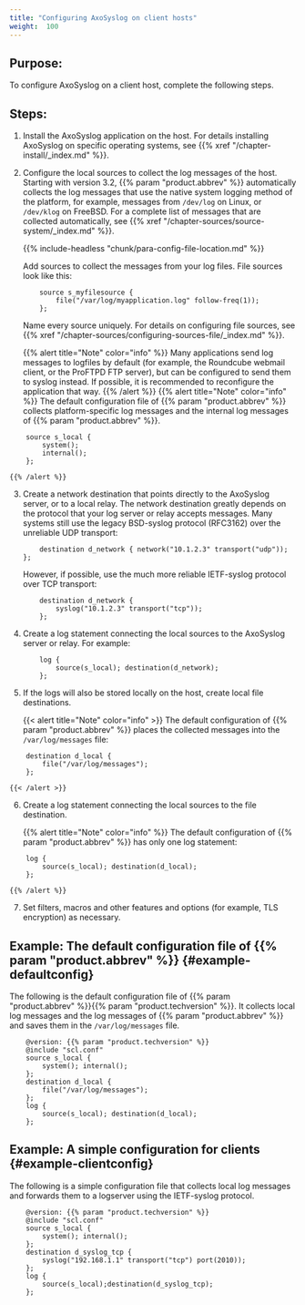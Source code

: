 ```yaml
---
title: "Configuring AxoSyslog on client hosts"
weight:  100
---
```

<!-- DISCLAIMER: This file is based on the syslog-ng Open Source Edition documentation https://github.com/balabit/syslog-ng-ose-guides/commit/2f4a52ee61d1ea9ad27cb4f3168b95408fddfdf2 and is used under the terms of The syslog-ng Open Source Edition Documentation License. The file has been modified by Axoflow. -->


## Purpose:

To configure AxoSyslog on a client host, complete the following steps.



## Steps:

1.  Install the AxoSyslog application on the host. For details installing AxoSyslog on specific operating systems, see {{% xref "/chapter-install/_index.md" %}}.

2.  Configure the local sources to collect the log messages of the host. Starting with version 3.2, {{% param "product.abbrev" %}} automatically collects the log messages that use the native system logging method of the platform, for example, messages from `/dev/log` on Linux, or `/dev/klog` on FreeBSD. For a complete list of messages that are collected automatically, see {{% xref "/chapter-sources/source-system/_index.md" %}}.
    
    {{% include-headless "chunk/para-config-file-location.md" %}}
    
    Add sources to collect the messages from your log files. File sources look like this:
    
    ```shell
        source s_myfilesource {
            file("/var/log/myapplication.log" follow-freq(1));
        };
    ```
    
    Name every source uniquely. For details on configuring file sources, see {{% xref "/chapter-sources/configuring-sources-file/_index.md" %}}.
    
    {{% alert title="Note" color="info" %}}
Many applications send log messages to logfiles by default (for example, the Roundcube webmail client, or the ProFTPD FTP server), but can be configured to send them to syslog instead. If possible, it is recommended to reconfigure the application that way.
    {{% /alert %}} {{% alert title="Note" color="info" %}}
The default configuration file of {{% param "product.abbrev" %}} collects platform-specific log messages and the internal log messages of {{% param "product.abbrev" %}}.
    
```shell
    source s_local {
        system();
        internal();
    };
```
    {{% /alert %}}

3.  Create a network destination that points directly to the AxoSyslog server, or to a local relay. The network destination greatly depends on the protocol that your log server or relay accepts messages. Many systems still use the legacy BSD-syslog protocol (RFC3162) over the unreliable UDP transport:
    
    ```shell
        destination d_network { network("10.1.2.3" transport("udp")); };
    ```
    
    However, if possible, use the much more reliable IETF-syslog protocol over TCP transport:
    
    ```shell
        destination d_network {
            syslog("10.1.2.3" transport("tcp"));
        };
    ```

4.  Create a log statement connecting the local sources to the AxoSyslog server or relay. For example:
    
    ```shell
        log {
            source(s_local); destination(d_network);
        };
    ```

5.  If the logs will also be stored locally on the host, create local file destinations.
    
    {{< alert title="Note" color="info" >}}
The default configuration of {{% param "product.abbrev" %}} places the collected messages into the `/var/log/messages` file:
    
```shell
    destination d_local {
        file("/var/log/messages");
    };
```
    {{< /alert >}}

6.  Create a log statement connecting the local sources to the file destination.
    
    {{% alert title="Note" color="info" %}}
The default configuration of {{% param "product.abbrev" %}} has only one log statement:
    
```shell
    log {
        source(s_local); destination(d_local);
    };
```
    {{% /alert %}}

7.  Set filters, macros and other features and options (for example, TLS encryption) as necessary.
    
    
## Example: The default configuration file of {{% param "product.abbrev" %}} {#example-defaultconfig}

The following is the default configuration file of {{% param "product.abbrev" %}}{{% param "product.techversion" %}}. It collects local log messages and the log messages of {{% param "product.abbrev" %}} and saves them in the `/var/log/messages` file.

```shell
    @version: {{% param "product.techversion" %}}
    @include "scl.conf"
    source s_local {
        system(); internal();
    };
    destination d_local {
        file("/var/log/messages");
    };
    log {
        source(s_local); destination(d_local);
    };
```

## Example: A simple configuration for clients {#example-clientconfig}

The following is a simple configuration file that collects local log messages and forwards them to a logserver using the IETF-syslog protocol.

```shell
    @version: {{% param "product.techversion" %}}
    @include "scl.conf"
    source s_local {
        system(); internal();
    };
    destination d_syslog_tcp {
        syslog("192.168.1.1" transport("tcp") port(2010));
    };
    log {
        source(s_local);destination(d_syslog_tcp);
    };
```
